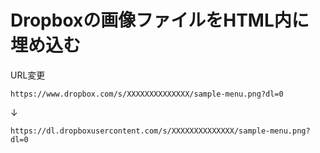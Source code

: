 # Dropboxの画像ファイルをHTML内に埋め込む


URL変更
```
https://www.dropbox.com/s/XXXXXXXXXXXXXX/sample-menu.png?dl=0
```
↓
```
https://dl.dropboxusercontent.com/s/XXXXXXXXXXXXXX/sample-menu.png?dl=0
```